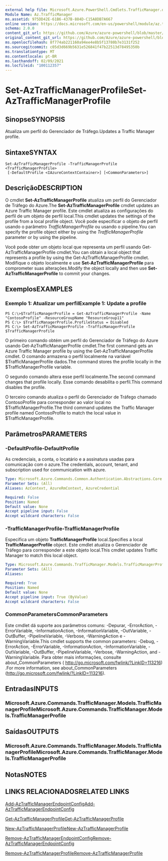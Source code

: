 ```yaml
---
external help file: Microsoft.Azure.PowerShell.Cmdlets.TrafficManager.dll-Help.xml
Module Name: Az.TrafficManager
ms.assetid: 975DD42E-61B6-437B-884D-C15A8DB7A667
online version: https://docs.microsoft.com/en-us/powershell/module/az.trafficmanager/set-aztrafficmanagerprofile
schema: 2.0.0
content_git_url: https://github.com/Azure/azure-powershell/blob/master/src/TrafficManager/TrafficManager/help/Set-AzTrafficManagerProfile.md
original_content_git_url: https://github.com/Azure/azure-powershell/blob/master/src/TrafficManager/TrafficManager/help/Set-AzTrafficManagerProfile.md
ms.openlocfilehash: 8f774ab221160a94ee4e8b5f13780b7e3131f252
ms.sourcegitcommit: c05d3d669b5631e526841f47b22513d78495350b
ms.translationtype: MT
ms.contentlocale: pt-BR
ms.lasthandoff: 02/09/2021
ms.locfileid: "100112357"
---
```

# <span data-ttu-id="96cd3-101">Set-AzTrafficManagerProfile</span><span class="sxs-lookup"><span data-stu-id="96cd3-101">Set-AzTrafficManagerProfile</span></span>

## <span data-ttu-id="96cd3-102">Sinopse</span><span class="sxs-lookup"><span data-stu-id="96cd3-102">SYNOPSIS</span></span>
<span data-ttu-id="96cd3-103">Atualiza um perfil do Gerenciador de Tráfego.</span><span class="sxs-lookup"><span data-stu-id="96cd3-103">Updates a Traffic Manager profile.</span></span>

## <span data-ttu-id="96cd3-104">Sintaxe</span><span class="sxs-lookup"><span data-stu-id="96cd3-104">SYNTAX</span></span>

```
Set-AzTrafficManagerProfile -TrafficManagerProfile <TrafficManagerProfile>
 [-DefaultProfile <IAzureContextContainer>] [<CommonParameters>]
```

## <span data-ttu-id="96cd3-105">Descrição</span><span class="sxs-lookup"><span data-stu-id="96cd3-105">DESCRIPTION</span></span>
<span data-ttu-id="96cd3-106">O cmdlet **Set-AzTrafficManagerProfile** atualiza um perfil do Gerenciador de Tráfego do Azure.</span><span class="sxs-lookup"><span data-stu-id="96cd3-106">The **Set-AzTrafficManagerProfile** cmdlet updates an Azure Traffic Manager profile.</span></span>
<span data-ttu-id="96cd3-107">Este cmdlet atualiza as configurações do perfil de um objeto de perfil local.</span><span class="sxs-lookup"><span data-stu-id="96cd3-107">This cmdlet updates the settings of the profile from a local profile object.</span></span>
<span data-ttu-id="96cd3-108">Você pode especificar o objeto de perfil usando o parâmetro *TrafficManagerProfile* ou usando o pipeline.</span><span class="sxs-lookup"><span data-stu-id="96cd3-108">You can specify the profile object either by using the *TrafficManagerProfile* parameter or by using the pipeline.</span></span>

<span data-ttu-id="96cd3-109">Você pode obter um objeto local que representa um perfil usando Get-AzTrafficManagerProfile cmdlet.</span><span class="sxs-lookup"><span data-stu-id="96cd3-109">You can obtain a local object that represents a profile by using the Get-AzTrafficManagerProfile cmdlet.</span></span>
<span data-ttu-id="96cd3-110">Modifique o objeto localmente e use **Set-AzTrafficManagerProfile** para comprometer suas alterações.</span><span class="sxs-lookup"><span data-stu-id="96cd3-110">Modify the object locally and then use **Set-AzTrafficManagerProfile** to commit your changes.</span></span>

## <span data-ttu-id="96cd3-111">Exemplos</span><span class="sxs-lookup"><span data-stu-id="96cd3-111">EXAMPLES</span></span>

### <span data-ttu-id="96cd3-112">Exemplo 1: Atualizar um perfil</span><span class="sxs-lookup"><span data-stu-id="96cd3-112">Example 1: Update a profile</span></span>
```
PS C:\>$TrafficManagerProfile = Get-AzTrafficManagerProfile -Name "ContosoProfile" -ResourceGroupName "ResourceGroup11" 
PS C:\> $TrafficManagerProfile.ProfileStatus = Disabled
PS C:\> Set-AzTrafficManagerProfile -TrafficManagerProfile $TrafficManagerProfile
```

<span data-ttu-id="96cd3-113">O primeiro comando obtém um perfil do Gerenciador de Tráfego do Azure usando Get-AzTrafficManagerProfile cmdlet.</span><span class="sxs-lookup"><span data-stu-id="96cd3-113">The first command gets an Azure Traffic Manager profile by using the Get-AzTrafficManagerProfile cmdlet.</span></span>
<span data-ttu-id="96cd3-114">O comando armazena o perfil localmente na variável $TrafficManagerProfile dados.</span><span class="sxs-lookup"><span data-stu-id="96cd3-114">The command stores the profile locally in the $TrafficManagerProfile variable.</span></span>

<span data-ttu-id="96cd3-115">O segundo comando altera esse perfil localmente.</span><span class="sxs-lookup"><span data-stu-id="96cd3-115">The second command changes that profile locally.</span></span>
<span data-ttu-id="96cd3-116">Esse comando desabilita o perfil.</span><span class="sxs-lookup"><span data-stu-id="96cd3-116">This command disables the profile.</span></span>

<span data-ttu-id="96cd3-117">O terceiro comando atualiza o perfil do Gerenciador de Tráfego chamado ContosoProfile para corresponder ao valor local no $TrafficManagerProfile.</span><span class="sxs-lookup"><span data-stu-id="96cd3-117">The third command updates the Traffic Manager profile named ContosoProfile to match the local value in $TrafficManagerProfile.</span></span>

## <span data-ttu-id="96cd3-118">Parâmetros</span><span class="sxs-lookup"><span data-stu-id="96cd3-118">PARAMETERS</span></span>

### <span data-ttu-id="96cd3-119">-DefaultProfile</span><span class="sxs-lookup"><span data-stu-id="96cd3-119">-DefaultProfile</span></span>
<span data-ttu-id="96cd3-120">As credenciais, a conta, o locatário e a assinatura usadas para comunicação com o azure.</span><span class="sxs-lookup"><span data-stu-id="96cd3-120">The credentials, account, tenant, and subscription used for communication with azure.</span></span>

```yaml
Type: Microsoft.Azure.Commands.Common.Authentication.Abstractions.Core.IAzureContextContainer
Parameter Sets: (All)
Aliases: AzContext, AzureRmContext, AzureCredential

Required: False
Position: Named
Default value: None
Accept pipeline input: False
Accept wildcard characters: False
```

### <span data-ttu-id="96cd3-121">-TrafficManagerProfile</span><span class="sxs-lookup"><span data-stu-id="96cd3-121">-TrafficManagerProfile</span></span>
<span data-ttu-id="96cd3-122">Especifica um objeto **TrafficManagerProfile** local.</span><span class="sxs-lookup"><span data-stu-id="96cd3-122">Specifies a local **TrafficManagerProfile** object.</span></span>
<span data-ttu-id="96cd3-123">Este cmdlet atualiza o Gerenciador de Tráfego para corresponder a este objeto local.</span><span class="sxs-lookup"><span data-stu-id="96cd3-123">This cmdlet updates Traffic Manager to match this local object.</span></span>

```yaml
Type: Microsoft.Azure.Commands.TrafficManager.Models.TrafficManagerProfile
Parameter Sets: (All)
Aliases:

Required: True
Position: Named
Default value: None
Accept pipeline input: True (ByValue)
Accept wildcard characters: False
```

### <span data-ttu-id="96cd3-124">CommonParameters</span><span class="sxs-lookup"><span data-stu-id="96cd3-124">CommonParameters</span></span>
<span data-ttu-id="96cd3-125">Este cmdlet dá suporte aos parâmetros comuns: -Depurar, -ErrorAction, -ErrorVariable, -InformationAction, -InformationVariable, -OutVariable, -OutBuffer, -PipelineVariable, -Verbose, -WarningAction e -WarningVariable.</span><span class="sxs-lookup"><span data-stu-id="96cd3-125">This cmdlet supports the common parameters: -Debug, -ErrorAction, -ErrorVariable, -InformationAction, -InformationVariable, -OutVariable, -OutBuffer, -PipelineVariable, -Verbose, -WarningAction, and -WarningVariable.</span></span> <span data-ttu-id="96cd3-126">Para obter mais informações, consulte about_CommonParameters ( http://go.microsoft.com/fwlink/?LinkID=113216) .</span><span class="sxs-lookup"><span data-stu-id="96cd3-126">For more information, see about_CommonParameters (http://go.microsoft.com/fwlink/?LinkID=113216).</span></span>

## <span data-ttu-id="96cd3-127">Entradas</span><span class="sxs-lookup"><span data-stu-id="96cd3-127">INPUTS</span></span>

### <span data-ttu-id="96cd3-128">Microsoft.Azure.Commands.TrafficManager.Models.TrafficManagerProfile</span><span class="sxs-lookup"><span data-stu-id="96cd3-128">Microsoft.Azure.Commands.TrafficManager.Models.TrafficManagerProfile</span></span>

## <span data-ttu-id="96cd3-129">Saídas</span><span class="sxs-lookup"><span data-stu-id="96cd3-129">OUTPUTS</span></span>

### <span data-ttu-id="96cd3-130">Microsoft.Azure.Commands.TrafficManager.Models.TrafficManagerProfile</span><span class="sxs-lookup"><span data-stu-id="96cd3-130">Microsoft.Azure.Commands.TrafficManager.Models.TrafficManagerProfile</span></span>

## <span data-ttu-id="96cd3-131">Notas</span><span class="sxs-lookup"><span data-stu-id="96cd3-131">NOTES</span></span>

## <span data-ttu-id="96cd3-132">LINKS RELACIONADOS</span><span class="sxs-lookup"><span data-stu-id="96cd3-132">RELATED LINKS</span></span>

[<span data-ttu-id="96cd3-133">Add-AzTrafficManagerEndpointConfig</span><span class="sxs-lookup"><span data-stu-id="96cd3-133">Add-AzTrafficManagerEndpointConfig</span></span>](./Add-AzTrafficManagerEndpointConfig.md)

[<span data-ttu-id="96cd3-134">Get-AzTrafficManagerProfile</span><span class="sxs-lookup"><span data-stu-id="96cd3-134">Get-AzTrafficManagerProfile</span></span>](./Get-AzTrafficManagerProfile.md)

[<span data-ttu-id="96cd3-135">New-AzTrafficManagerProfile</span><span class="sxs-lookup"><span data-stu-id="96cd3-135">New-AzTrafficManagerProfile</span></span>](./New-AzTrafficManagerProfile.md)

[<span data-ttu-id="96cd3-136">Remove-AzTrafficManagerEndpointConfig</span><span class="sxs-lookup"><span data-stu-id="96cd3-136">Remove-AzTrafficManagerEndpointConfig</span></span>](./Remove-AzTrafficManagerEndpointConfig.md)

[<span data-ttu-id="96cd3-137">Remove-AzTrafficManagerProfile</span><span class="sxs-lookup"><span data-stu-id="96cd3-137">Remove-AzTrafficManagerProfile</span></span>](./Remove-AzTrafficManagerProfile.md)


